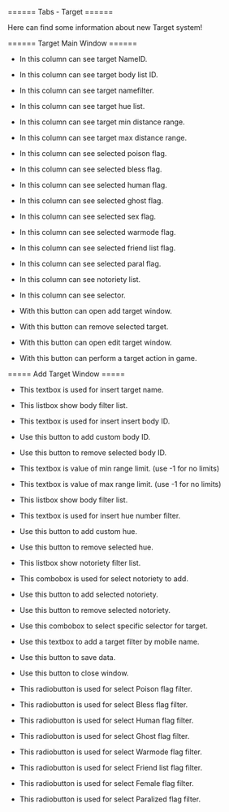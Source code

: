 
====== Tabs - Target ======



Here can find some information about new Target system!



====== Target Main Window ======

  - In this column can see target NameID.

  - In this column can see target body list ID.

  - In this column can see target namefilter.

  - In this column can see target hue list.

  - In this column can see target min distance range.

  - In this column can see target max distance range.

  - In this column can see selected poison flag.

  - In this column can see selected bless flag.

  - In this column can see selected human flag.

  - In this column can see selected ghost flag.

  - In this column can see selected sex flag.

  - In this column can see selected warmode flag.

  - In this column can see selected friend list flag.

  - In this column can see selected paral flag.

  - In this column can see notoriety list.

  - In this column can see selector.

  - With this button can open add target window.

  - With this button can remove selected target.

  - With this button can open edit target window.

  - With this button can perform a target action in game.

===== Add Target Window =====

  - This textbox is used for insert target name.

  - This listbox show body filter list.

  - This textbox is used for insert insert body ID.

  - Use this button to add custom body ID.

  - Use this button to remove selected body ID.

  - This textbox is value of min range limit. (use -1 for no limits)

  - This textbox is value of max range limit. (use -1 for no limits)

  - This listbox show body filter list.

  - This textbox is used for insert hue number filter.

  - Use this button to add custom hue.

  - Use this button to remove selected hue.

  - This listbox show notoriety filter list.

  - This combobox is used for select notoriety to add.

  - Use this button to add selected notoriety.

  - Use this button to remove selected notoriety.

  - Use this combobox to select specific selector for target.

  - Use this textbox to add a target filter by mobile name.

  - Use this button to save data.

  - Use this button to close window.

  - This radiobutton is used for select Poison flag filter.

  - This radiobutton is used for select Bless flag filter.

  - This radiobutton is used for select Human flag filter.

  - This radiobutton is used for select Ghost flag filter.

  - This radiobutton is used for select Warmode flag filter.

  - This radiobutton is used for select Friend list flag filter.

  - This radiobutton is used for select Female flag filter.

  - This radiobutton is used for select Paralized flag filter.